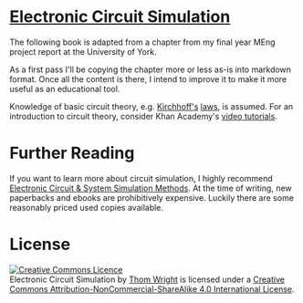 # [Electronic Circuit Simulation](https://www.gitbook.com/book/thomwright/electronic-circuit-simulation/details)


The following book is adapted from a chapter from my final year MEng project report at the University of York.

As a first pass I'll be copying the chapter more or less as-is into markdown format. Once all the content is there, I intend to improve it to make it more useful as an educational tool.

Knowledge of basic circuit theory, e.g. [Kirchhoff's](https://en.wikipedia.org/wiki/Kirchhoff%27s_circuit_laws) [laws](http://www.electronics-tutorials.ws/dccircuits/dcp_4.html), is assumed. For an introduction to circuit theory, consider Khan Academy's [video tutorials](https://www.khanacademy.org/science/physics/circuits-topic).

# Further Reading

If you want to learn more about circuit simulation, I highly recommend [Electronic Circuit & System Simulation Methods](http://www.amazon.co.uk/Electronic-Circuit-System-Simulation-Methods/dp/0071347704). At the time of writing, new paperbacks and ebooks are prohibitively expensive. Luckily there are some reasonably priced used copies available.

# License

<a rel="license" href="http://creativecommons.org/licenses/by-nc-sa/4.0/"><img alt="Creative Commons Licence" style="border-width:0" src="https://i.creativecommons.org/l/by-nc-sa/4.0/88x31.png" /></a><br /><span xmlns:dct="http://purl.org/dc/terms/" property="dct:title">Electronic Circuit Simulation</span> by <a xmlns:cc="http://creativecommons.org/ns#" href="https://github.com/circuitsim/electronic-circuit-simulation" property="cc:attributionName" rel="cc:attributionURL">Thom Wright</a> is licensed under a <a rel="license" href="http://creativecommons.org/licenses/by-nc-sa/4.0/">Creative Commons Attribution-NonCommercial-ShareAlike 4.0 International License</a>.
